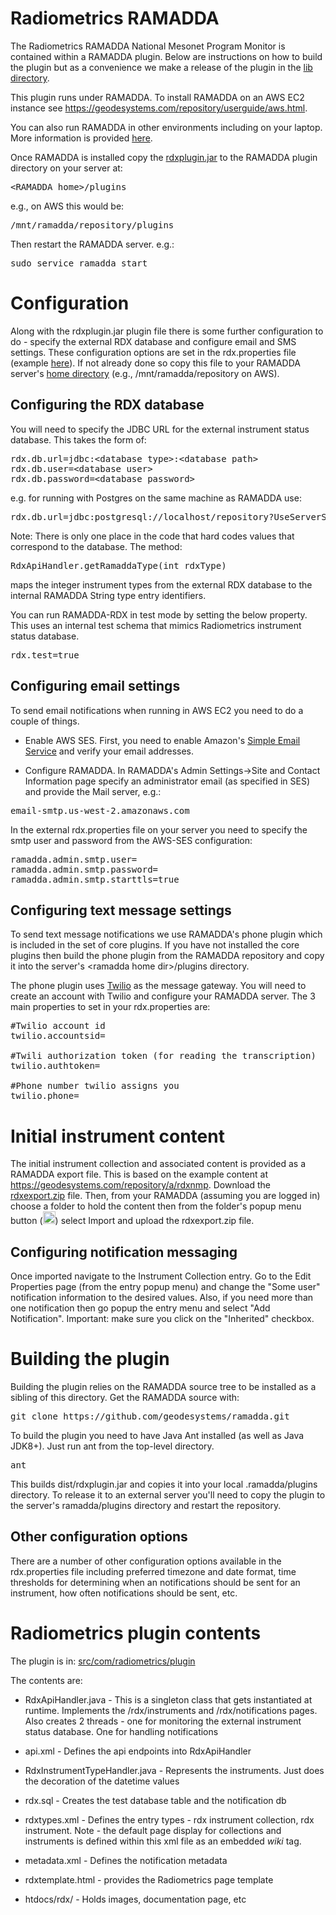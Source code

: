 
# Radiometrics RAMADDA
The Radiometrics RAMADDA  National Mesonet Program Monitor  is contained within a RAMADDA plugin. Below are instructions on how to build the plugin but as a convenience we make a release of the plugin in the <a href="lib">lib directory</a>.

 
This plugin runs under RAMADDA. 
To install RAMADDA on an AWS EC2 instance see
<a href="https://geodesystems.com/repository/userguide/aws.html">https://geodesystems.com/repository/userguide/aws.html</a>.

You can also run RAMADDA in other environments including on your laptop. More information is provided 
<a href="https://geodesystems.com/repository/userguide/installing.html">here</a>.

Once RAMADDA is installed copy the 
<a href="https://github.com/jeffmcwhirter/rdx/blob/master/lib/rdxplugin.jar">rdxplugin.jar</a> to the RAMADDA plugin directory on your server at:
<pre>&lt;RAMADDA home&gt;/plugins</pre>
e.g., on AWS this would be:
<pre>/mnt/ramadda/repository/plugins</pre>

Then restart the RAMADDA server. e.g.:
<pre>sudo service ramadda start</pre>


# Configuration
Along with the rdxplugin.jar plugin file there is some further configuration to do - specify the external RDX database and configure email and SMS settings.
These configuration options are set in the rdx.properties file 
(example <a href="rdx.properties">here</a>). 
If not already done so copy this file to your RAMADDA server's
<a href="https://geodesystems.com/repository/userguide/installing.html#home">home directory</a> (e.g., /mnt/ramadda/repository on AWS).

## Configuring the RDX database

You will need to specify the JDBC URL for the external instrument status database. This takes the form of:
<pre>
rdx.db.url=jdbc:&lt;database type&gt;:&lt;database path&gt;
rdx.db.user=&lt;database user&gt;
rdx.db.password=&lt;database password&gt;
</pre>


e.g. for running with Postgres on the same machine as RAMADDA use:
<pre>
rdx.db.url=jdbc:postgresql://localhost/repository?UseServerSidePrepare=1&Protocol=-1
</pre>

Note: There is only one place in the code that hard codes values that correspond to the database. The method:
<pre>
RdxApiHandler.getRamaddaType(int rdxType)
</pre>
maps the integer instrument types from the external RDX database to the internal RAMADDA String type entry identifiers.

You can run RAMADDA-RDX in test mode by setting the below property. This uses an internal test schema that mimics Radiometrics instrument status database.
<pre>
rdx.test=true
</pre>


## Configuring email settings
To send email notifications when running in AWS EC2 you need to do a couple of things. 
* Enable AWS SES. First,  you need to enable Amazon's <a href="https://docs.bitnami.com/aws/how-to/use-ses/">Simple Email Service</a> and verify your email addresses. 

* Configure RAMADDA. In  RAMADDA's  Admin Settings-&gt;Site and Contact Information page 
specify an administrator email (as specified in SES) and provide the Mail server, e.g.:

<pre>
email-smtp.us-west-2.amazonaws.com
</pre>

In the external rdx.properties file on your server you need to specify the smtp user and password from the AWS-SES configuration:
<pre>
ramadda.admin.smtp.user=
ramadda.admin.smtp.password=
ramadda.admin.smtp.starttls=true
</pre>


## Configuring text message settings

To send text message notifications we use RAMADDA's phone plugin which is included in  the set of core plugins.
If you have not installed the core plugins then build the phone plugin from the RAMADDA repository and copy it 
into the server's &lt;ramadda home dir&gt;/plugins directory.


The phone plugin uses <a href="https://www.twilio.com/">Twilio</a> as the message gateway. 
You will need to create an account with Twilio and configure your RAMADDA server. 
The 3 main properties to set in your rdx.properties are:
<pre>
#Twilio account id
twilio.accountsid=

#Twili authorization token (for reading the transcription)
twilio.authtoken=

#Phone number twilio assigns you
twilio.phone=
</pre>


# Initial instrument content
The initial instrument collection and associated content is provided as a RAMADDA export file. 
This is based on the example content at <a href="https://geodesystems.com/repository/a/rdxnmp">https://geodesystems.com/repository/a/rdxnmp</a>. Download the
<a href="https://github.com/jeffmcwhirter/rdx/blob/master/lib/rdxexport.zip">rdxexport.zip</a> file. Then, from your RAMADDA (assuming you are logged in) 
choose a folder to hold the content then from the folder's popup menu button (<img width=20 src="https://geodesystems.com/repository/icons/entrymenu.png">) 
select Import and upload the rdxexport.zip file.

## Configuring notification messaging 
Once imported navigate to the Instrument Collection entry. Go to the Edit Properties page (from the entry popup menu) and change the "Some user" notification information to the desired values. Also, if you need more than one notification then go popup the entry menu and select "Add Notification". Important: make sure you click on the  "Inherited" checkbox.


# Building the plugin
Building the  plugin relies on the RAMADDA source tree to be installed as a sibling of this  directory. Get the RAMADDA source with:
<pre>
git clone https://github.com/geodesystems/ramadda.git
</pre>

To build the plugin you need to have Java Ant installed (as well as Java JDK8+). Just run ant from the top-level directory.
<pre>
ant
</pre>

This builds dist/rdxplugin.jar and copies it into your local .ramadda/plugins directory. To release it to an external server you'll need to copy the plugin to the server's ramadda/plugins directory and restart the repository.


## Other configuration options
There are a number of other configuration options available in the rdx.properties file including
preferred timezone and date format, time thresholds for determining when an notifications should be sent for an instrument,
how often notifications should be sent, etc.


# Radiometrics plugin contents
The plugin is in: <a href=src/com/radiometrics/plugin>src/com/radiometrics/plugin</a>

The contents are:

* RdxApiHandler.java - This is a singleton class that gets instantiated at runtime. Implements the /rdx/instruments and /rdx/notifications pages. Also creates 2 threads  - one for monitoring the external instrument status database. One for handling notifications


* api.xml - Defines the api endpoints into RdxApiHandler

* RdxInstrumentTypeHandler.java - Represents the instruments. Just does the decoration of the datetime values

* rdx.sql - Creates the test database table and the notification db

* rdxtypes.xml - Defines the entry types - rdx instrument collection, rdx instrument. Note - the default page display
for collections and instruments is defined within this xml file as an embedded <i>wiki</i> tag.

* metadata.xml - Defines the notification metadata

* rdxtemplate.html - provides the Radiometrics page template

* htdocs/rdx/ - Holds images, documentation page, etc

